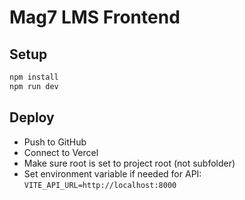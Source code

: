 # Mag7 LMS Frontend

## Setup

```bash
npm install
npm run dev
```

## Deploy

- Push to GitHub
- Connect to Vercel
- Make sure root is set to project root (not subfolder)
- Set environment variable if needed for API: `VITE_API_URL=http://localhost:8000`
